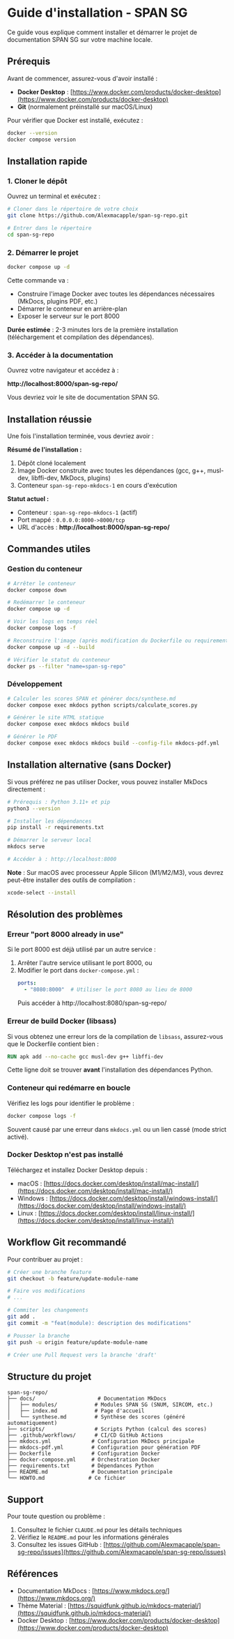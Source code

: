 # Guide d'installation - SPAN SG

Ce guide vous explique comment installer et démarrer le projet de documentation SPAN SG sur votre machine locale.

## Prérequis

Avant de commencer, assurez-vous d'avoir installé :

- **Docker Desktop** : [https://www.docker.com/products/docker-desktop](https://www.docker.com/products/docker-desktop)
- **Git** (normalement préinstallé sur macOS/Linux)

Pour vérifier que Docker est installé, exécutez :
```bash
docker --version
docker compose version
```

## Installation rapide

### 1. Cloner le dépôt

Ouvrez un terminal et exécutez :

```bash
# Cloner dans le répertoire de votre choix
git clone https://github.com/Alexmacapple/span-sg-repo.git

# Entrer dans le répertoire
cd span-sg-repo
```

### 2. Démarrer le projet

```bash
docker compose up -d
```

Cette commande va :
- Construire l'image Docker avec toutes les dépendances nécessaires (MkDocs, plugins PDF, etc.)
- Démarrer le conteneur en arrière-plan
- Exposer le serveur sur le port 8000

**Durée estimée** : 2-3 minutes lors de la première installation (téléchargement et compilation des dépendances).

### 3. Accéder à la documentation

Ouvrez votre navigateur et accédez à :

**http://localhost:8000/span-sg-repo/**

Vous devriez voir le site de documentation SPAN SG.

## Installation réussie

Une fois l'installation terminée, vous devriez avoir :

**Résumé de l'installation :**
1. Dépôt cloné localement
2. Image Docker construite avec toutes les dépendances (gcc, g++, musl-dev, libffi-dev, MkDocs, plugins)
3. Conteneur `span-sg-repo-mkdocs-1` en cours d'exécution

**Statut actuel :**
- Conteneur : `span-sg-repo-mkdocs-1` (actif)
- Port mappé : `0.0.0.0:8000->8000/tcp`
- URL d'accès : **http://localhost:8000/span-sg-repo/**

## Commandes utiles

### Gestion du conteneur

```bash
# Arrêter le conteneur
docker compose down

# Redémarrer le conteneur
docker compose up -d

# Voir les logs en temps réel
docker compose logs -f

# Reconstruire l'image (après modification du Dockerfile ou requirements.txt)
docker compose up -d --build

# Vérifier le statut du conteneur
docker ps --filter "name=span-sg-repo"
```

### Développement

```bash
# Calculer les scores SPAN et générer docs/synthese.md
docker compose exec mkdocs python scripts/calculate_scores.py

# Générer le site HTML statique
docker compose exec mkdocs mkdocs build

# Générer le PDF
docker compose exec mkdocs mkdocs build --config-file mkdocs-pdf.yml
```

## Installation alternative (sans Docker)

Si vous préférez ne pas utiliser Docker, vous pouvez installer MkDocs directement :

```bash
# Prérequis : Python 3.11+ et pip
python3 --version

# Installer les dépendances
pip install -r requirements.txt

# Démarrer le serveur local
mkdocs serve

# Accéder à : http://localhost:8000
```

**Note** : Sur macOS avec processeur Apple Silicon (M1/M2/M3), vous devrez peut-être installer des outils de compilation :
```bash
xcode-select --install
```

## Résolution des problèmes

### Erreur "port 8000 already in use"

Si le port 8000 est déjà utilisé par un autre service :

1. Arrêter l'autre service utilisant le port 8000, ou
2. Modifier le port dans `docker-compose.yml` :
   ```yaml
   ports:
     - "8080:8000"  # Utiliser le port 8080 au lieu de 8000
   ```
   Puis accéder à http://localhost:8080/span-sg-repo/

### Erreur de build Docker (libsass)

Si vous obtenez une erreur lors de la compilation de `libsass`, assurez-vous que le Dockerfile contient bien :

```dockerfile
RUN apk add --no-cache gcc musl-dev g++ libffi-dev
```

Cette ligne doit se trouver **avant** l'installation des dépendances Python.

### Conteneur qui redémarre en boucle

Vérifiez les logs pour identifier le problème :
```bash
docker compose logs -f
```

Souvent causé par une erreur dans `mkdocs.yml` ou un lien cassé (mode strict activé).

### Docker Desktop n'est pas installé

Téléchargez et installez Docker Desktop depuis :
- macOS : [https://docs.docker.com/desktop/install/mac-install/](https://docs.docker.com/desktop/install/mac-install/)
- Windows : [https://docs.docker.com/desktop/install/windows-install/](https://docs.docker.com/desktop/install/windows-install/)
- Linux : [https://docs.docker.com/desktop/install/linux-install/](https://docs.docker.com/desktop/install/linux-install/)

## Workflow Git recommandé

Pour contribuer au projet :

```bash
# Créer une branche feature
git checkout -b feature/update-module-name

# Faire vos modifications
# ...

# Commiter les changements
git add .
git commit -m "feat(module): description des modifications"

# Pousser la branche
git push -u origin feature/update-module-name

# Créer une Pull Request vers la branche 'draft'
```

## Structure du projet

```
span-sg-repo/
├── docs/                    # Documentation MkDocs
│   ├── modules/            # Modules SPAN SG (SNUM, SIRCOM, etc.)
│   ├── index.md            # Page d'accueil
│   └── synthese.md         # Synthèse des scores (généré automatiquement)
├── scripts/                # Scripts Python (calcul des scores)
├── .github/workflows/      # CI/CD GitHub Actions
├── mkdocs.yml             # Configuration MkDocs principale
├── mkdocs-pdf.yml         # Configuration pour génération PDF
├── Dockerfile             # Configuration Docker
├── docker-compose.yml     # Orchestration Docker
├── requirements.txt       # Dépendances Python
├── README.md              # Documentation principale
└── HOWTO.md              # Ce fichier
```

## Support

Pour toute question ou problème :

1. Consultez le fichier `CLAUDE.md` pour les détails techniques
2. Vérifiez le `README.md` pour les informations générales
3. Consultez les issues GitHub : [https://github.com/Alexmacapple/span-sg-repo/issues](https://github.com/Alexmacapple/span-sg-repo/issues)

## Références

- Documentation MkDocs : [https://www.mkdocs.org/](https://www.mkdocs.org/)
- Thème Material : [https://squidfunk.github.io/mkdocs-material/](https://squidfunk.github.io/mkdocs-material/)
- Docker Desktop : [https://www.docker.com/products/docker-desktop](https://www.docker.com/products/docker-desktop)
